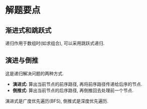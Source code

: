 # 解题要点

## 渐进式和跳跃式

递归作用于数组时(如求组合), 可以采用跳跃式递归.

## 演进与倒推

这是递归解决问题的两种方式.

* **演进式:** 算出当前节点的前序路径, 再将前序路径传递给后序的节点.
* **倒推式:** 算出当前节点的后序路径, 再倒推回去处理前一个节点.

演进式是广度优先遍历(BFS), 倒推式是深度优先遍历.
